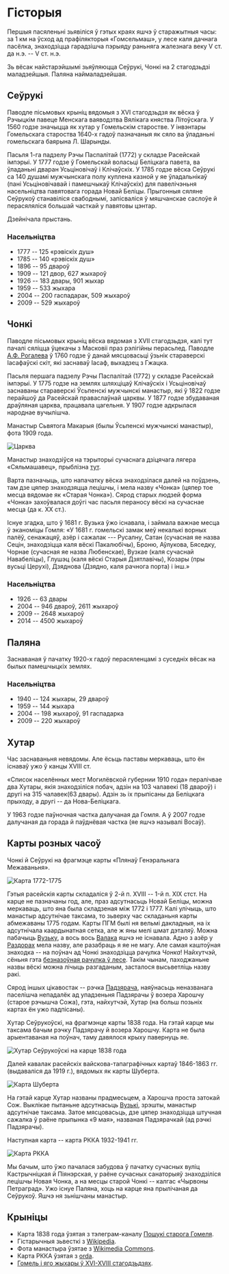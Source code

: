# Гісторыя

Першыя пасяленьні зьявіліся ў гэтых краях яшчэ ў старажытныя часы: за 1 км на
ўсход ад прафілякторыя «Гомсельмаш», у лесе каля дачнага пасёлка, знаходзіцца
гарадзішча пэрыяду раньняга жалезнага веку V ст. да н.э. -- V ст. н.э.

Зь вёсак найстарэйшымі зьяўляюцца Сеўрукі, Чонкі на 2 стагодзьдзі маладзейшыя.
Паляна наймаладзейшая.

## Сеўрукі

Паводле пісьмовых крыніц вядомыя з XVI стагодзьдзя як вёска ў Рэчыцкім павеце
Менскага ваяводзтва Вялікага княства Літоўскага. У 1560 годзе значыцца як хутар
у Гомельскім старостве. У інвэнтары Гомельскага староства 1640-х гадоў
пазначаныя як сяло ва ўладаньні гомельскага баярына Л. Шарынды.

Пасьля 1-га падзелу Рэчы Паспалітай (1772) у складзе Расейскай імпэрыі. У 1777
годзе ў Гомельскай воласьці Беліцкага павета, ва ўладаньні дваран Усьціновічаў
і Клічаўскіх. У 1785 годзе вёска Сеўрукі са 140 душамі мужчынскага полу
куплена казной у яе ўладальнікаў (пані Усьціновічавай і памешчыкаў Клічаўскіх)
для павелічэньня насельніцтва павятовага горада Новай Беліцы. Прыгонныя сяляне
Сеўрукоў станавіліся свабоднымі, запісваліся ў мяшчанскае саслоўе й
перасяляліся большай часткай у павятовы цэнтар.

Дзейнічала прыстань.

### Насельніцтва
- 1777 -- 125 «рэвіскіх душ»
- 1785 -- 140 «рэвіскіх душ»
- 1896 -- 95 двароў
- 1909 -- 121 двор, 627 жыхароў
- 1926 -- 183 двары, 901 жыхар
- 1959 -- 533 жыхара
- 2004 -- 200 гаспадарак, 509 жыхароў
- 2009 -- 529 жыхароў

## Чонкі

Паводле пісьмовых крыніц вёска вядомая з XVII стагодзьдзя, калі тут пачалі
сяліцца ўцекачы з Масковіі праз рэлігійны перасьлед. Паводле [А.Ф.
Рогалева](books.html) ў 1760 годзе ў данай мясцовасьці ўзьнік стараверскі
Іасафаўскі скіт, які заснаваў Іасаф, выхадзец з Гжацка.

Пасьля першага падзелу Рэчы Паспалітай (1772) у складзе Расейскай імпэрыі. У
1775 годзе на землях шляхціцаў Клічаўскіх і Усьціновічаў заснаваны стараверскі
Ўсьпенскі мужчынскі манастыр, які ў 1822 годзе перайшоў да Расейскай
праваслаўнай царквы. У 1877 годзе збудаваная драўляная царква, працавала
цагельня. У 1907 годзе адкрылася народнае вучылішча.

Манастыр Сьвятога Макарыя (былы Ўсьпенскі мужчынскі манастыр), фота 1909 года.

![Царква](img/czonki-manastyr.jpg)

Манастыр знаходзіўся на тэрыторыі сучаснага дзіцячага лягера «Сяльмашавец»,
прыблізна [тут](https://www.openstreetmap.org/search?query=52.33856046402421%2C%2030.94945415453253#map=18/52.33867/30.95036).

Варта пазначыць, што напачатку вёска знаходзілася далей на поўдзень, там дзе
цяпер знаходзяцца лецішчы, і мела назву «Чонка» (цяпер тое месца вядомае як
«Старая Чонка»). Сярод старых людзей форма «Чонка» захоўвалася доўгі час пасьля
пераносу вёскі на сучаснае месца (да к. XX ст.).

Існуе згадка, што ў 1681 г. Вузька ўжо існавала, і займала важнае месца ў
эканоміцы Гомля: «У 1681 г. гомельскі замак меў некалькі ворных палёў,
сенажацяў, азёр i сажалак --- Русалну, Сатан (сучасная яе назва Сецін,
знаходзіцца каля вёскі Пакалюбічы), Броню, Аўлукова, Бяседку, Чорнае (сучасная
яе назва Любенскае), Вузкае (каля сучаснай Навабеліцы), Глушэц (каля вёскі
Старыя Дзятлавічы), Козары (пры вусьці Церухі), Дзяднова (Дзядно, каля рачнога
порта) і інш.»

### Насельніцтва

- 1926 -- 63 двары
- 2004 -- 946 двароў, 2611 жыхароў
- 2009 -- 2648 жыхароў
- 2014 -- 4500 жыхароў

## Паляна

Заснаваная ў пачатку 1920-х гадоў перасяленцамі з суседніх вёсак на былых
памешчыцкіх землях.

### Насельніцтва
- 1940 -- 124 жыхары, 29 двароў
- 1959 -- 144 жыхара
- 2004 -- 198 жыхароў, 91 гаспадарка
- 2009 -- 220 жыхароў

## Хутар

Час заснаваньня невядомы. Але ёсьць паставы меркаваць, што ён існаваў ужо ў
канцы XVIII ст.

«Список населённых мест Могилёвской губернии 1910 года» пералічвае два Хутары,
якія знаходзіліся побач, адзін на 103 чалавекі (18 двароў) і другі на 315
чалавек(63 двары). Адзін зь іх прыпісаны да Беліцкага прыходу, а другі -- да
Нова-Беліцкага.

У 1963 годзе паўночная частка далучаная да Гомля. А ў 2007 годзе далучаная да
горада й паўднёвая частка (яе яшчэ называлі Восаў).

## Карты розных часоў

Чонкі й Сеўрукі на фрагмэце карты «Плянаў Генэральнага Межаваньня».

![Карта 1772-1775](img/pgm.jpg)

Гэтыя расейскія карты складаліся ў 2-й п. XVIII -- 1-й п. XIX стст.
На карце не пазначаны год, але, праз адсутнасьць Новай Беліцы, можна
меркаваць, што яна была складзеная між 1772 і 1777. Калі улічыць, што манастыр
адсутнічае таксама, то зьверху час складаньня карты абмежаваны 1775 годам.
Карты ПГМ былі ня вельмі дакладныя, на іх адсутнічала каардынатная сетка, але ж
яны мелі шмат дэталяў. Можна пабачыць [Вузьку](locations.html#vuzka), а вось
вось [Валака](locations.html#valaka) яшчэ не існавала. Адно з азёр у
[Раздорах](locations.html#razdory) мела назву, але разабраць я яе не магу. Але
самая каштоўная знаходка -- на поўнач ад Чонкі знаходзіцца рачулка *Чонка*!
Найхутчэй, сёньня гэта [безназоўная рачулка ў
лесе](https://www.openstreetmap.org/#map=16/52.3323/30.9890). Такім чынам,
паходжаньне назвы вёскі можна лічыць разгаданым, засталося высьветліць назву
ракі.

Сярод іншых цікавостак -- рэчка [Падзярача](locations.html#rauczak),
наяўнасьць неназванага паселішча непадалёк ад упадзеньня Падзярачы ў возера
Харошчу (старое рэчышча Сожа), гэта, найхутчэй, Хутар (на больш позьніх картах
ён ужо падпісаны).

Хутар Сеўрукоўскі, на фрагмэнце карты 1838 года. На гэтай карце мы таксама
бачым рэчку Падзярачу й возера Харошчу. Карта не была арыентаваная на поўнач,
таму давялося крыху павернуць яе.

![Хутар Сеўрукоўскі на карце 1838 года](img/map1838.jpg)

Далей кавалак расейскіх вайскова-тапаграфічных картаў 1846-1863 гг. (выдаваліся
да 1919 г.), вядомых як карты Шуберта.

![Карта Шуберта](img/map1863.jpg)

На гэтай карце Хутар названы прадмесьцем, а Харошча проста затокай Сож.
Выклікае пытаньне адсутнасьць [Вузькі](locations.html#vuzka), зрэшты,
манастыр адсутнічае таксама. Затое мясцовасьць, дзе цяпер знаходзіцца штучная
сажалка ў раёне прыпынка «9 мая», названая Падзярачкай (ад рэчкі Падзярачы).

Наступная карта -- карта РККА 1932-1941 гг.

![Карта РККА](img/rkka.jpg)

Мы бачым, што ўжо пачалася забудова ў пачатку сучасных вуліц Кастрычніцкая й
Піянэрская, у раёне сучасных санаторыяў знаходзіліся лецішчы Новая Чонка, а на
месцы старой Чонкі -- калгас «Чырвоны Петраград». Ужо існуе Паляна, хоць на
карце яна прылічаная да Сеўрукоў. Яшчэ ня зьнішчаны манастыр.

## Крыніцы

- Карта 1838 года ўзятая з тэлеграм-каналу [Пошукі старога Гомеля](https://t.me/stary_homel).
- Гістарычныя зьвесткі з [Wikipedia](https://wikipedia.org).
- Фота манастыра ўзятае з [Wikimedia Commons](https://commons.wikimedia.org/wiki/File:Homiel,_%C4%8Conki._%D0%93%D0%BE%D0%BC%D0%B5%D0%BB%D1%8C,_%D0%A7%D0%BE%D0%BD%D0%BA%D1%96_%281909%29.jpg).
- Карта РККА ўзятая з [orda](https://orda.of.by/.map/?52.347780,30.994190&m=rkka/14).
- [Гомель i яго жыхары ў XVI-XVIII стагодзьдзях](https://web.archive.org/web/20211013081512/http://nashkraj.info/gomel-i-yago-zhyhary-u-xvi-xviii-stagoddzyah/).
